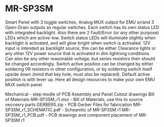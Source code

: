 # MR-SP3SM
Smart Panel with 3 toggle switches, Analog MUX output for EMU or/and 3 Open-Drain outputs as regular switches.
Each switch has its own status LED with integrated backlight. Also there are 2 Fault/Error (or any other purpose) LEDs which are active-low. Switch status LEDs will illuminate slightly when backlight is activated, and will glow bright when switch is activated.
12V input is intended as backlight source, this can be either Clearance lights or any other 12V power source that is activated in dim lightning conditions. Can also be any other reasonable voltage, but series resistors then should be changed accordingly.
Switch active position can be changed by either soldering 0R resistors in other configuration, or by soldering switch itself upside down (mind that key hole, must also be replaced). Default active position is with lever up.
Here all design resources to make your own EMU MUX switch panel.

Mechanical - step modle of PCB Assembly and Panel Cutout drawings
Bill of Materials-MR-SP3SM_r1.xlsx - Bill of Materials, use this to source neccesry parts
GERBERS.zip - PCB Gerber Files for fabrication
MR-SP3SM_r1_SCHEMATIC.pdf - Scheamtic of MR-SP3SM r1
MR-SP3SM_r1_PCB.pdf - PCB drawings and component placement of MR-SP3SM r1
